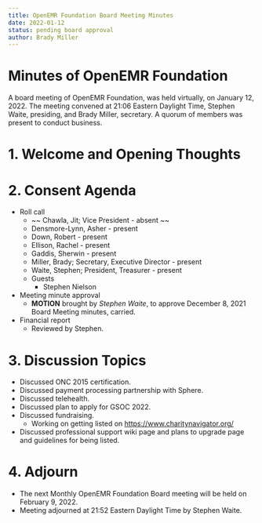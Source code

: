 ```yaml
---
title: OpenEMR Foundation Board Meeting Minutes
date: 2022-01-12
status: pending board approval
author: Brady Miller
---
```


# Minutes of OpenEMR Foundation

A board meeting of OpenEMR Foundation, was held virtually, on January 12, 2022. The meeting
convened at 21:06 Eastern Daylight Time, Stephen Waite, presiding, and Brady Miller, secretary.
A quorum of members was present to conduct business.

# 1. Welcome and Opening Thoughts

# 2. Consent Agenda
  - Roll call
    - ~~ Chawla, Jit; Vice President - absent ~~
    - Densmore-Lynn, Asher - present
    - Down, Robert - present
    - Ellison, Rachel - present
    - Gaddis, Sherwin - present
    - Miller, Brady; Secretary, Executive Director - present
    - Waite, Stephen; President, Treasurer - present
    - Guests
      - Stephen Nielson
  - Meeting minute approval
    - **MOTION** brought by _Stephen Waite_, to approve December 8, 2021 Board Meeting minutes, carried.
  - Financial report
    - Reviewed by Stephen.

# 3. Discussion Topics
  - Discussed ONC 2015 certification.
  - Discussed payment processing partnership with Sphere.
  - Discussed telehealth.
  - Discussed plan to apply for GSOC 2022.
  - Discussed fundraising.
    - Working on getting listed on https://www.charitynavigator.org/
  - Discussed professional support wiki page and plans to upgrade page and guidelines for being listed.

# 4. Adjourn
  - The next Monthly OpenEMR Foundation Board meeting will be held on February 9, 2022.
  - Meeting adjourned at 21:52 Eastern Daylight Time by Stephen Waite.
 
